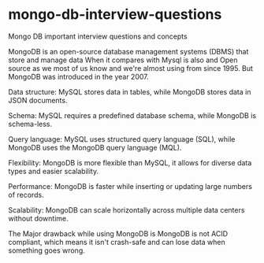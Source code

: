 # mongo-db-interview-questions
Mongo DB important interview questions and concepts

MongoDB is an open-source database management systems (DBMS) that store and manage data
When it compares with Mysql is also and Open source as we most of us know and we're almost using from since 1995.
But MongoDB was introduced in the year 2007.

Data structure: MySQL stores data in tables, while MongoDB stores data in JSON documents. 

Schema: MySQL requires a predefined database schema, while MongoDB is schema-less. 

Query language: MySQL uses structured query language (SQL), while MongoDB uses the MongoDB query language (MQL). 

Flexibility: MongoDB is more flexible than MySQL, it allows for diverse data types and easier scalability. 

Performance: MongoDB is faster while inserting or updating large numbers of records. 

Scalability: MongoDB can scale horizontally across multiple data centers without downtime. 

The Major drawback while using MongoDB is 
MongoDB is not ACID compliant, which means it isn't crash-safe and can lose data when something goes wrong.
